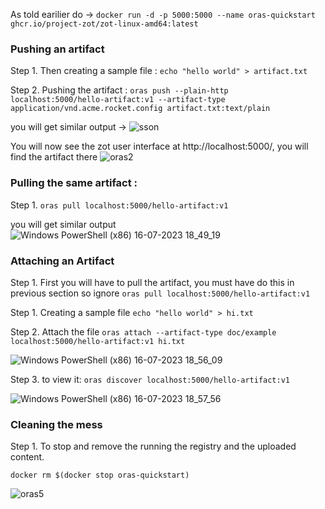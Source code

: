 As told earilier do -> 
`docker run -d -p 5000:5000 --name oras-quickstart ghcr.io/project-zot/zot-linux-amd64:latest`

### Pushing an artifact

Step 1. Then creating a sample file :
`echo "hello world" > artifact.txt`

Step 2. Pushing the artifact :
`oras push --plain-http localhost:5000/hello-artifact:v1 --artifact-type application/vnd.acme.rocket.config artifact.txt:text/plain`

you will get similar output ->
![sson](https://github.com/1Shubham7/repo-for-notary-and-oras/assets/116020663/8b9d03a4-e4f8-40b1-a203-28aa7a3d0257)

You will now see the zot user interface at http://localhost:5000/, you will find the artifact there
![oras2](https://github.com/1Shubham7/repo-for-notary-and-oras/assets/116020663/6d3353b6-30b4-445f-9b15-1896b41ab898)

### Pulling the same artifact :

Step 1. `oras pull localhost:5000/hello-artifact:v1`

you will get similar output
![Windows PowerShell (x86) 16-07-2023 18_49_19](https://github.com/1Shubham7/repo-for-notary-and-oras/assets/116020663/d0bdab04-9f7a-4756-8d52-063667272b85)

### Attaching an Artifact

Step 1. First you will have to pull the artifact, you must have do this in previous section so ignore
`oras pull localhost:5000/hello-artifact:v1`

Step 1. Creating a sample file
`echo "hello world" > hi.txt`

Step 2. Attach the file
`oras attach --artifact-type doc/example localhost:5000/hello-artifact:v1 hi.txt`

![Windows PowerShell (x86) 16-07-2023 18_56_09](https://github.com/1Shubham7/repo-for-notary-and-oras/assets/116020663/e35fb7b0-b49c-41bd-9ca1-320215528cac)

Step 3. to view it:
`oras discover localhost:5000/hello-artifact:v1`

![Windows PowerShell (x86) 16-07-2023 18_57_56](https://github.com/1Shubham7/repo-for-notary-and-oras/assets/116020663/b0c59ea7-d340-4709-8385-852f3a8a23e4)

### Cleaning the mess

Step 1. To stop and remove the running the registry and the uploaded content.

`docker rm $(docker stop oras-quickstart)`

![oras5](https://github.com/1Shubham7/repo-for-notary-and-oras/assets/116020663/7b3bfab0-2462-479a-9278-a43310e97457)



